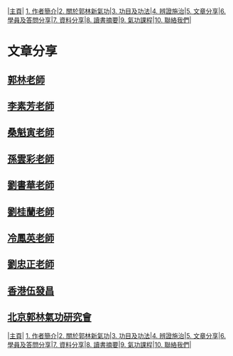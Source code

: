 |[主頁](/README.md)| [1. 作者簡介](/a10.md)|[2. 關於郭林新氣功](/a1.md)|[3. 功目及功法](/a2.md)|[4. 辨證施治](/a3.md)|[5. 文章分享](/a5.md)|[6. 學員及答問分享](/a6.md)|[7. 資料分享](/a7.md)|[8. 讀書摘要](/a4.md)|[9. 氣功課程](/郭林新氣功課程.md)|[10. 聯絡我們](/a9.md)|

# 文章分享

## [郭林老師](/郭3.md)

## [李素芳老師](/李素芳4.md) 

## [桑魁寅老師](/桑魁寅2.md)

## [孫雲彩老師](/雲彩2.md)        
  
## [劉書華老師](/劉書華2.md)         

## [劉桂蘭老師](/劉桂蘭2.md)         

## [冷鳳英老師](/冷鳳英2.md)  

## [劉忠正老師](/劉忠正2.md)  

## [香港伍發昌](/伍1.md)    

## [北京郭林氣功研究會](/研究會1.md)   

 

|[主頁](/README.md)| [1. 作者簡介](/a10.md)|[2. 關於郭林新氣功](/a1.md)|[3. 功目及功法](/a2.md)|[4. 辨證施治](/a3.md)|[5. 文章分享](/a5.md)|[6. 學員及答問分享](/a6.md)|[7. 資料分享](/a7.md)|[8. 讀書摘要](/a4.md)|[9. 氣功課程](/郭林新氣功課程.md)|[10. 聯絡我們](/a9.md)|
